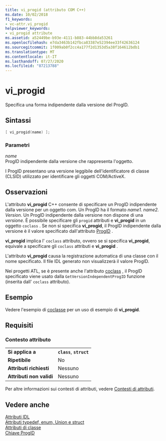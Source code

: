 ```yaml
---
title: vi_progid (attributo COM C++)
ms.date: 10/02/2018
f1_keywords:
- vc-attr.vi_progid
helpviewer_keywords:
- vi_progid attribute
ms.assetid: a52449be-b93e-4111-b883-44bb8da53261
ms.openlocfilehash: e7da3463b142fbca83387e52394ee33f42636124
ms.sourcegitcommit: 1f009ab0f2cc4a177f2d1353d5a38f164612bdb1
ms.translationtype: MT
ms.contentlocale: it-IT
ms.lasthandoff: 07/27/2020
ms.locfileid: "87213788"
---
```

# <a name="vi_progid"></a>vi_progid

Specifica una forma indipendente dalla versione del ProgID.

## <a name="syntax"></a>Sintassi

```cpp
[ vi_progid(name) ];
```

### <a name="parameters"></a>Parametri

*nome*<br/>
ProgID indipendente dalla versione che rappresenta l'oggetto.

I ProgID presentano una versione leggibile dell'identificatore di classe (CLSID) utilizzato per identificare gli oggetti COM/ActiveX.

## <a name="remarks"></a>Osservazioni

L'attributo **vi_progid** C++ consente di specificare un ProgID indipendente dalla versione per un oggetto com. Un ProgID ha il formato *name1. name2. Version*. Un ProgID indipendente dalla versione non dispone di una *versione*. È possibile specificare gli `progid` attributi e **vi_progid** in un oggetto `coclass` . Se non si specifica **vi_progid**, il ProgID indipendente dalla versione è il valore specificato dall'attributo [ProgID](progid.md) .

**vi_progid** implica l' `coclass` attributo, ovvero se si specifica **vi_progid**, equivale a specificare gli `coclass` attributi e **vi_progid** .

L'attributo **vi_progid** causa la registrazione automatica di una classe con il nome specificato. Il file IDL generato non visualizzerà il valore ProgID.

Nei progetti ATL, se è presente anche l'attributo [coclass](coclass.md) , il ProgID specificato viene usato dalla `GetVersionIndependentProgID` funzione (inserita dall' `coclass` attributo).

## <a name="example"></a>Esempio

Vedere l'esempio di [coclasse](coclass.md) per un uso di esempio di **vi_progid**.

## <a name="requirements"></a>Requisiti

### <a name="attribute-context"></a>Contesto attributo

|||
|-|-|
|**Si applica a**|**`class`**, **`struct`**|
|**Ripetibile**|No|
|**Attributi richiesti**|Nessuno|
|**Attributi non validi**|Nessuno|

Per altre informazioni sui contesti di attributi, vedere [Contesti di attributi](cpp-attributes-com-net.md#contexts).

## <a name="see-also"></a>Vedere anche

[Attributi IDL](idl-attributes.md)<br/>
[Attributi typedef, enum, Union e struct](typedef-enum-union-and-struct-attributes.md)<br/>
[Attributi di classe](class-attributes.md)<br/>
[Chiave ProgID](/windows/win32/com/-progid--key)
